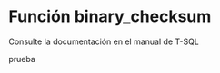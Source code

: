 ﻿---
FunctionName: "binary_checksum"
FunctionType: "SQL"
Autogenerated: true
---

# Función  binary_checksum

Consulte la documentación en el manual de T-SQL


prueba

